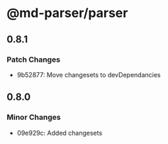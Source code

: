 # @md-parser/parser

## 0.8.1

### Patch Changes

- 9b52877: Move changesets to devDependancies

## 0.8.0

### Minor Changes

- 09e929c: Added changesets
